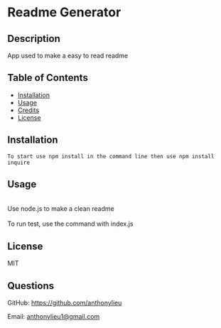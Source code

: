 # Readme Generator


## Description

App used to make a easy to read readme

## Table of Contents

- [Installation](#installation)
- [Usage](#usage)
- [Credits](#credits)
- [License](#license)

## Installation

```
To start use npm install in the command line then use npm install inquire
```

## Usage

<br>Use node.js to make a clean readme</br>
<br>To run test, use the command with index.js</br>

## License

MIT

## Questions

GitHub: https://github.com/anthonylieu

Email: anthonylieu1@gmail.com
